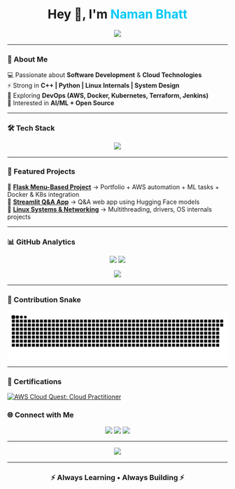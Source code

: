 <!-- Naman Bhatt GitHub Profile README -->

<h1 align="center">Hey 👋, I'm <span style="color:#00C9F7;">Naman Bhatt</span></h1>

<p align="center">
  <a href="https://git.io/typing-svg">
    <img src="https://readme-typing-svg.demolab.com?font=Fira+Code&weight=600&size=28&pause=1000&color=00C9F7&center=true&vCenter=true&width=600&lines=Software+Developer;Cloud+%26+DevOps+Enthusiast;AI%2FML+Explorer;Always+Learning+%26+Building">
  </a>
</p>

---

### 🌌 About Me  
💻 Passionate about **Software Development** & **Cloud Technologies**  
⚡ Strong in **C++ | Python | Linux Internals | System Design**  
🚀 Exploring **DevOps (AWS, Docker, Kubernetes, Terraform, Jenkins)**  
🤖 Interested in **AI/ML + Open Source**  

---

### 🛠️ Tech Stack  

<p align="center">
  <img src="https://skillicons.dev/icons?i=cpp,python,java,linux,aws,docker,kubernetes,terraform,jenkins,git,flask,streamlit&perline=6" />
</p>

---

### 🚀 Featured Projects  
📌 **[Flask Menu-Based Project](#)** → Portfolio + AWS automation + ML tasks + Docker & K8s integration  
📌 **[Streamlit Q&A App](#)** → Q&A web app using Hugging Face models  
📌 **[Linux Systems & Networking](#)** → Multithreading, drivers, OS internals projects  

---

### 📊 GitHub Analytics  

<p align="center">
  <img src="https://github-readme-stats.vercel.app/api?username=crazycanoon&show_icons=true&theme=radical&hide_border=true" height="180em" />
  <img src="https://github-readme-stats.vercel.app/api/top-langs/?username=crazycanoon&layout=compact&theme=radical&hide_border=true" height="180em" />
</p>

<p align="center">
  <img src="https://streak-stats.demolab.com?user=crazycanoon&theme=radical&hide_border=true" height="180em" />
</p>

---

### 🐍 Contribution Snake  
<p align="center">
  <img src="https://github.com/crazycanoon/crazycanoon/blob/output/snake.svg" alt="snake gif" />
</p>

---

### 🏅 Certifications  
[![AWS Cloud Quest: Cloud Practitioner](https://img.shields.io/badge/AWS%20Cloud%20Quest-Cloud%20Practitioner-FF9900?style=for-the-badge&logo=amazonaws&logoColor=white)](https://www.credly.com/badges/ff3aece3-3b28-4d4e-b3ad-19ce5294cc4f)


### 🌐 Connect with Me  

<p align="center">
  <a href="https://linkedin.com/in/namancine"><img src="https://img.shields.io/badge/LinkedIn-0A66C2?style=for-the-badge&logo=linkedin&logoColor=white"></a>
  <a href="https://naman.bio"><img src="https://img.shields.io/badge/Portfolio-12100E?style=for-the-badge&logo=vercel&logoColor=white"></a>
  <a href="mailto:bhattnaman3@gmail.com"><img src="https://img.shields.io/badge/Gmail-EA4335?style=for-the-badge&logo=gmail&logoColor=white"></a>
</p>

---

<p align="center">
  <img src="https://komarev.com/ghpvc/?username=crazycannon&color=blueviolet&style=flat-square&label=Profile+Views" />
</p>

---

<h3 align="center">⚡ Always Learning • Always Building ⚡</h3>
